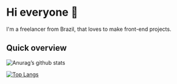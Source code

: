 # Hi everyone :wave:

I'm a freelancer from Brazil, that loves to make front-end projects. 

## Quick overview
![Anurag’s github stats](https://github-readme-stats.vercel.app/api?username=Thiago-spart&show_icons=true&count_private=true&theme=midnight-purple)

[![Top Langs](https://github-readme-stats.vercel.app/api/top-langs/?username=Thiago-spart&layout=compact&theme=midnight-purple)](https://github.com/anuraghazra/github-readme-stats)

 
